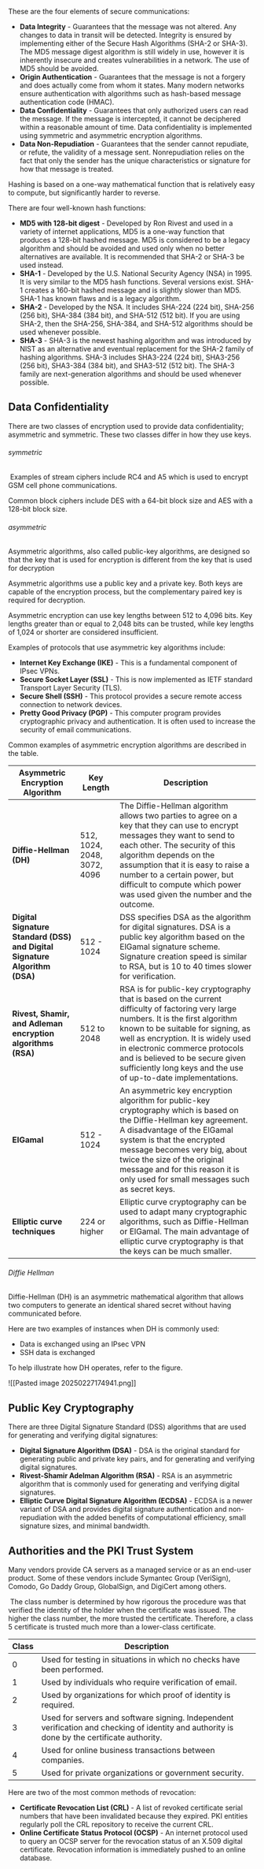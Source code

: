 These are the four elements of secure communications:

- **Data Integrity** - Guarantees that the message was not altered. Any changes to data in transit will be detected. Integrity is ensured by implementing either of the Secure Hash Algorithms (SHA-2 or SHA-3). The MD5 message digest algorithm is still widely in use, however it is inherently insecure and creates vulnerabilities in a network. The use of MD5 should be avoided.
- **Origin Authentication** - Guarantees that the message is not a forgery and does actually come from whom it states. Many modern networks ensure authentication with algorithms such as hash-based message authentication code (HMAC).
- **Data Confidentiality** - Guarantees that only authorized users can read the message. If the message is intercepted, it cannot be deciphered within a reasonable amount of time. Data confidentiality is implemented using symmetric and asymmetric encryption algorithms.
- **Data Non-Repudiation** - Guarantees that the sender cannot repudiate, or refute, the validity of a message sent. Nonrepudiation relies on the fact that only the sender has the unique characteristics or signature for how that message is treated.

Hashing is based on a one-way mathematical function that is relatively easy to compute, but significantly harder to reverse.

There are four well-known hash functions:
- **MD5 with 128-bit digest** - Developed by Ron Rivest and used in a variety of internet applications, MD5 is a one-way function that produces a 128-bit hashed message. MD5 is considered to be a legacy algorithm and should be avoided and used only when no better alternatives are available. It is recommended that SHA-2 or SHA-3 be used instead.
- **SHA-1** - Developed by the U.S. National Security Agency (NSA) in 1995. It is very similar to the MD5 hash functions. Several versions exist. SHA-1 creates a 160-bit hashed message and is slightly slower than MD5. SHA-1 has known flaws and is a legacy algorithm.
- **SHA-2** - Developed by the NSA. It includes SHA-224 (224 bit), SHA-256 (256 bit), SHA-384 (384 bit), and SHA-512 (512 bit). If you are using SHA-2, then the SHA-256, SHA-384, and SHA-512 algorithms should be used whenever possible.
- **SHA-3** - SHA-3 is the newest hashing algorithm and was introduced by NIST as an alternative and eventual replacement for the SHA-2 family of hashing algorithms. SHA-3 includes SHA3-224 (224 bit), SHA3-256 (256 bit), SHA3-384 (384 bit), and SHA3-512 (512 bit). The SHA-3 family are next-generation algorithms and should be used whenever possible.

## Data Confidentiality
There are two classes of encryption used to provide data confidentiality; asymmetric and symmetric. These two classes differ in how they use keys.

###### symmetric
 Examples of stream ciphers include RC4 and A5 which is used to encrypt GSM cell phone communications.

Common block ciphers include DES with a 64-bit block size and AES with a 128-bit block size.

###### asymmetric
Asymmetric algorithms, also called public-key algorithms,  are designed so that the key that is used for encryption is different from the key that is used for decryption

Asymmetric algorithms use a public key and a private key. Both keys are capable of the encryption process, but the complementary paired key is required for decryption.

Asymmetric encryption can use key lengths between 512 to 4,096 bits. Key lengths greater than or equal to 2,048 bits can be trusted, while key lengths of 1,024 or shorter are considered insufficient.

Examples of protocols that use asymmetric key algorithms include:
- **Internet Key Exchange (IKE)** - This is a fundamental component of IPsec VPNs.
- **Secure Socket Layer (SSL)** - This is now implemented as IETF standard Transport Layer Security (TLS).
- **Secure Shell (SSH)** - This protocol provides a secure remote access connection to network devices.
- **Pretty Good Privacy (PGP)** - This computer program provides cryptographic privacy and authentication. It is often used to increase the security of email communications.

Common examples of asymmetric encryption algorithms are described in the table.

|**Asymmetric Encryption Algorithm**|**Key Length**|**Description**|
|---|---|---|
|**Diffie-Hellman (DH)**|512, 1024, 2048, 3072, 4096|The Diffie-Hellman algorithm allows two parties to agree on a key that they can use to encrypt messages they want to send to each other. The security of this algorithm depends on the assumption that it is easy to raise a number to a certain power, but difficult to compute which power was used given the number and the outcome.|
|**Digital Signature Standard (DSS) and Digital Signature Algorithm (DSA)**|512 - 1024|DSS specifies DSA as the algorithm for digital signatures. DSA is a public key algorithm based on the ElGamal signature scheme. Signature creation speed is similar to RSA, but is 10 to 40 times slower for verification.|
|**Rivest, Shamir, and Adleman encryption algorithms (RSA)**|512 to 2048|RSA is for public-key cryptography that is based on the current difficulty of factoring very large numbers. It is the first algorithm known to be suitable for signing, as well as encryption. It is widely used in electronic commerce protocols and is believed to be secure given sufficiently long keys and the use of up-to-date implementations.|
|**EIGamal**|512 - 1024|An asymmetric key encryption algorithm for public-key cryptography which is based on the Diffie-Hellman key agreement. A disadvantage of the ElGamal system is that the encrypted message becomes very big, about twice the size of the original message and for this reason it is only used for small messages such as secret keys.|
|**Elliptic curve techniques**|224 or higher|Elliptic curve cryptography can be used to adapt many cryptographic algorithms, such as Diffie-Hellman or ElGamal. The main advantage of elliptic curve cryptography is that the keys can be much smaller.|

###### Diffie Hellman
Diffie-Hellman (DH) is an asymmetric mathematical algorithm that allows two computers to generate an identical shared secret without having communicated before.

Here are two examples of instances when DH is commonly used:

- Data is exchanged using an IPsec VPN
- SSH data is exchanged

To help illustrate how DH operates, refer to the figure.

![[Pasted image 20250227174941.png]]

## Public Key Cryptography
There are three Digital Signature Standard (DSS) algorithms that are used for generating and verifying digital signatures:
- **Digital Signature Algorithm (DSA)** - DSA is the original standard for generating public and private key pairs, and for generating and verifying digital signatures.
- **Rivest-Shamir Adelman Algorithm (RSA)** - RSA is an asymmetric algorithm that is commonly used for generating and verifying digital signatures.
- **Elliptic Curve Digital Signature Algorithm (ECDSA)** - ECDSA is a newer variant of DSA and provides digital signature authentication and non-repudiation with the added benefits of computational efficiency, small signature sizes, and minimal bandwidth.

## Authorities and the PKI Trust System
Many vendors provide CA servers as a managed service or as an end-user product. Some of these vendors include Symantec Group (VeriSign), Comodo, Go Daddy Group, GlobalSign, and DigiCert among others.

 The class number is determined by how rigorous the procedure was that verified the identity of the holder when the certificate was issued. The higher the class number, the more trusted the certificate. Therefore, a class 5 certificate is trusted much more than a lower-class certificate.

|**Class**|**Description**|
|---|---|
|0|Used for testing in situations in which no checks have been performed.|
|1|Used by individuals who require verification of email.|
|2|Used by organizations for which proof of identity is required.|
|3|Used for servers and software signing. Independent verification and checking of identity and authority is done by the certificate authority.|
|4|Used for online business transactions between companies.|
|5|Used for private organizations or government security.|

Here are two of the most common methods of revocation:
- **Certificate Revocation List (CRL)** - A list of revoked certificate serial numbers that have been invalidated because they expired. PKI entities regularly poll the CRL repository to receive the current CRL.
- **Online Certificate Status Protocol (OCSP)** - An internet protocol used to query an OCSP server for the revocation status of an X.509 digital certificate. Revocation information is immediately pushed to an online database.



